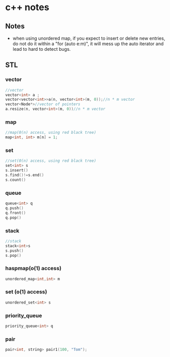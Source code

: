 # c++ notes

## Notes

- when using unordered map, if you expect to insert or delete new entries, do not do it within a "for (auto e:m)", it will mess up the auto iterator and lead to hard to detect bugs.

## STL

### vector

```cpp
//vector
vector<int> a ;
vector<vector<int>>a(n, vector<int>(m, 0));//n * m vector
vector<Node*>//vector of pointers
a.resize(n, vector<int>(m, 0))//n * m vector
```

### map

```cpp
//map(0(n) access, using red black tree)
map<int, int> m[n] = 1;
```

### set

```cpp
//set(0(n) access, using red black tree)
set<int> s
s.insert()
s.find()!=s.end()
s.count()
```

### queue

```cpp
queue<int> q
q.push()
q.front() 
q.pop()
```

### stack

```cpp
//stack
stack<int>s
s.push()
s.pop()
```

### haspmap(o(1) access)

```cpp
unordered_map<int,int> m
```

### set (o(1) access)

```cpp
unordered_set<int> s
```

### priority_queue

```cpp
priority_queue<int> q
```

### pair

```cpp
pair<int, string> pair1(100, "Tom");
```
